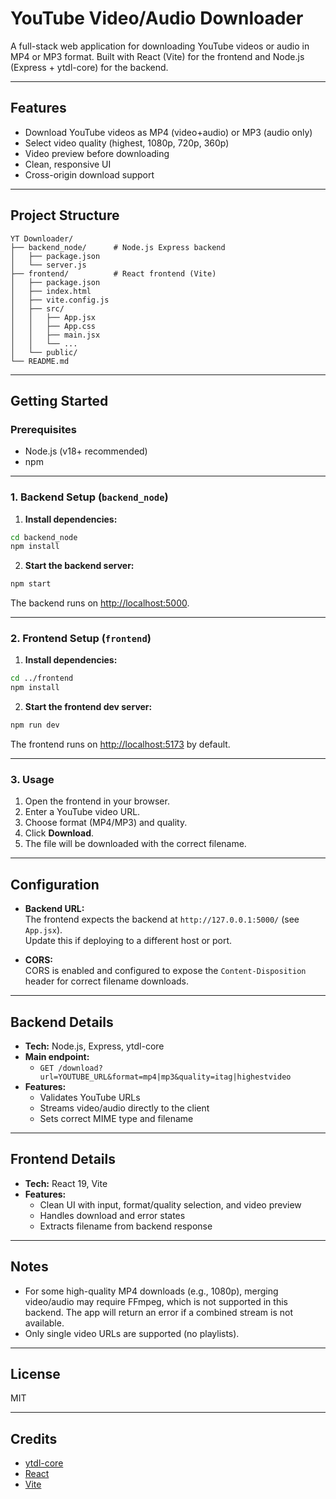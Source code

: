 # YouTube Video/Audio Downloader

A full-stack web application for downloading YouTube videos or audio in MP4 or MP3 format. Built with React (Vite) for the frontend and Node.js (Express + ytdl-core) for the backend.

---

## Features

- Download YouTube videos as MP4 (video+audio) or MP3 (audio only)
- Select video quality (highest, 1080p, 720p, 360p)
- Video preview before downloading
- Clean, responsive UI
- Cross-origin download support

---

## Project Structure

```
YT Downloader/
├── backend_node/      # Node.js Express backend
│   ├── package.json
│   └── server.js
├── frontend/          # React frontend (Vite)
│   ├── package.json
│   ├── index.html
│   ├── vite.config.js
│   ├── src/
│   │   ├── App.jsx
│   │   ├── App.css
│   │   ├── main.jsx
│   │   └── ...
│   └── public/
└── README.md
```

---

## Getting Started

### Prerequisites

- Node.js (v18+ recommended)
- npm

---

### 1. Backend Setup (`backend_node`)

1. **Install dependencies:**

```bash
cd backend_node
npm install
```

2. **Start the backend server:**

```bash
npm start
```

The backend runs on [http://localhost:5000](http://localhost:5000).

---

### 2. Frontend Setup (`frontend`)

1. **Install dependencies:**

```bash
cd ../frontend
npm install
```

2. **Start the frontend dev server:**

```bash
npm run dev
```

The frontend runs on [http://localhost:5173](http://localhost:5173) by default.

---

### 3. Usage

1. Open the frontend in your browser.
2. Enter a YouTube video URL.
3. Choose format (MP4/MP3) and quality.
4. Click **Download**.
5. The file will be downloaded with the correct filename.

---

## Configuration

- **Backend URL:**  
  The frontend expects the backend at `http://127.0.0.1:5000/` (see `App.jsx`).  
  Update this if deploying to a different host or port.

- **CORS:**  
  CORS is enabled and configured to expose the `Content-Disposition` header for correct filename downloads.

---

## Backend Details

- **Tech:** Node.js, Express, ytdl-core
- **Main endpoint:**
  - `GET /download?url=YOUTUBE_URL&format=mp4|mp3&quality=itag|highestvideo`
- **Features:**
  - Validates YouTube URLs
  - Streams video/audio directly to the client
  - Sets correct MIME type and filename

---

## Frontend Details

- **Tech:** React 19, Vite
- **Features:**
  - Clean UI with input, format/quality selection, and video preview
  - Handles download and error states
  - Extracts filename from backend response

---

## Notes

- For some high-quality MP4 downloads (e.g., 1080p), merging video/audio may require FFmpeg, which is not supported in this backend. The app will return an error if a combined stream is not available.
- Only single video URLs are supported (no playlists).

---

## License

MIT

---

## Credits

- [ytdl-core](https://github.com/fent/node-ytdl-core)
- [React](https://react.dev/)
- [Vite](https://vitejs.dev/)
